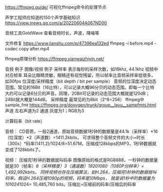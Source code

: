 
https://ffmpeg.guide/
可视化ffmpeg命令的处理节点

声学工程师应知道的150个声学基础知识
https://view.inews.qq.com/a/20220604A067ND00

音频工具GoldWave
查看音频时长，声波，降噪等



文件修复  https://www.jianshu.com/p/47396ea132ed
ffmpeg -i before.mp4 -codec copy after.mp4

ffmpeg原理分析
https://ffmpeg.xianwaizhiyin.net/



音频	    例子	                                图像/视频	     例子
采样率	表示每秒的采样次数，如16khz, 44.1khz	视频中对应帧率	 耳朵比眼睛灵敏，眼睛还有视觉残留，所以帧率比音频采样率低很多，如30fps
位深度/采样精度（bit depth / bit per sample）	音频的位深度决定动态范围。常见的16Bit（16比特），可以记录大概96分贝的动态范围。即每一个比特大约可以记录6分贝的声音。同理，20Bit可记录的动态范围大概就是120dB；24Bit就大概是144dB。	采样精度	最常见的为8bit（2^8=256）
  ffmpeg中sample_fmt https://ffmpeg.org/doxygen/trunk/group__lavu__sampfmts.html
声道	   左右声道为2	                        通道	         灰度为1；RGB为3


计算码率（bit rate）

音频：
CD音质，一般2通道，原始音频数据1秒钟的数据量是44.1k（采样率）*16（位深度）*2（声道数）=1411.2kbits，
可求得整个音频文件的大小=时长（300s）*码率(1411.2)/1024/8=51.67M。压缩成128kbps的MP3，1秒钟数据就变成了128kbits了。

视频：  压缩完1秒钟的数据就叫码率
图像原始的格式是RGB888，一秒钟的数据量就是30（帧率）*8（采样精度）*3（通道数）*1920*1080（1080P分辨率）= 1,492,992kbits。
同样视频也存在压缩算法，如H.264，压缩完1秒钟的数据就叫码率。假设H.264压缩1080p的视频，码率是10Mbps，
就是说1秒中的数据量为10*1024*1024= 10,485,760 bits。压缩比=压缩前的码率/压缩后的码率